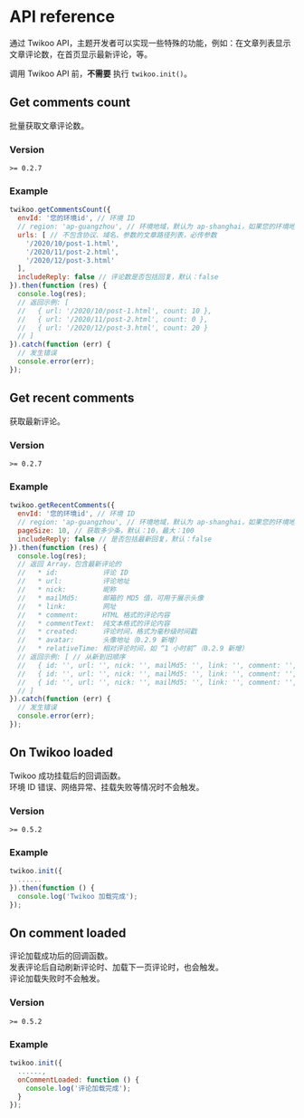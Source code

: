 # API reference

通过 Twikoo API，主题开发者可以实现一些特殊的功能，例如：在文章列表显示文章评论数，在首页显示最新评论，等。

调用 Twikoo API 前，**不需要** 执行 `twikoo.init()`。

## Get comments count

批量获取文章评论数。

### Version

`>= 0.2.7`

### Example

``` js
twikoo.getCommentsCount({
  envId: '您的环境id', // 环境 ID
  // region: 'ap-guangzhou', // 环境地域，默认为 ap-shanghai，如果您的环境地域不是上海，需传此参数
  urls: [ // 不包含协议、域名、参数的文章路径列表，必传参数
    '/2020/10/post-1.html',
    '/2020/11/post-2.html',
    '/2020/12/post-3.html'
  ],
  includeReply: false // 评论数是否包括回复，默认：false
}).then(function (res) {
  console.log(res);
  // 返回示例: [
  //   { url: '/2020/10/post-1.html', count: 10 },
  //   { url: '/2020/11/post-2.html', count: 0 },
  //   { url: '/2020/12/post-3.html', count: 20 }
  // ]
}).catch(function (err) {
  // 发生错误
  console.error(err);
});
```

## Get recent comments

获取最新评论。

### Version

`>= 0.2.7`

### Example

``` js
twikoo.getRecentComments({
  envId: '您的环境id', // 环境 ID
  // region: 'ap-guangzhou', // 环境地域，默认为 ap-shanghai，如果您的环境地域不是上海，需传此参数
  pageSize: 10, // 获取多少条，默认：10，最大：100
  includeReply: false // 是否包括最新回复，默认：false
}).then(function (res) {
  console.log(res);
  // 返回 Array，包含最新评论的
  //   * id:           评论 ID
  //   * url:          评论地址
  //   * nick:         昵称
  //   * mailMd5:      邮箱的 MD5 值，可用于展示头像
  //   * link:         网址
  //   * comment:      HTML 格式的评论内容
  //   * commentText:  纯文本格式的评论内容
  //   * created:      评论时间，格式为毫秒级时间戳
  //   * avatar:       头像地址（0.2.9 新增）
  //   * relativeTime: 相对评论时间，如 “1 小时前”（0.2.9 新增）
  // 返回示例: [ // 从新到旧顺序
  //   { id: '', url: '', nick: '', mailMd5: '', link: '', comment: '', commentText: '', created: 0 },
  //   { id: '', url: '', nick: '', mailMd5: '', link: '', comment: '', commentText: '', created: 0 },
  //   { id: '', url: '', nick: '', mailMd5: '', link: '', comment: '', commentText: '', created: 0 }
  // ]
}).catch(function (err) {
  // 发生错误
  console.error(err);
});
```

## On Twikoo loaded

Twikoo 成功挂载后的回调函数。<br>
环境 ID 错误、网络异常、挂载失败等情况时不会触发。

### Version

`>= 0.5.2`

### Example

``` js
twikoo.init({
  ......
}).then(function () {
  console.log('Twikoo 加载完成');
});
```

## On comment loaded

评论加载成功后的回调函数。<br>
发表评论后自动刷新评论时、加载下一页评论时，也会触发。<br>
评论加载失败时不会触发。

### Version

`>= 0.5.2`

### Example

``` js
twikoo.init({
  ......,
  onCommentLoaded: function () {
    console.log('评论加载完成');
  }
});
```
